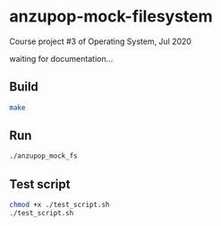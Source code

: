 # anzupop-mock-filesystem

Course project #3 of Operating System, Jul 2020

waiting for documentation...

## Build

```bash
make
```

## Run

```bash
./anzupop_mock_fs
```

## Test script

```bash
chmod +x ./test_script.sh
./test_script.sh
```
